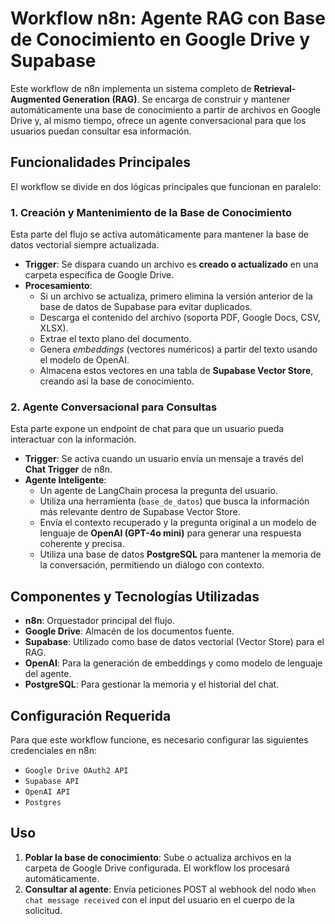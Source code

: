 # Workflow n8n: Agente RAG con Base de Conocimiento en Google Drive y Supabase

Este workflow de n8n implementa un sistema completo de **Retrieval-Augmented Generation (RAG)**. Se encarga de construir y mantener automáticamente una base de conocimiento a partir de archivos en Google Drive y, al mismo tiempo, ofrece un agente conversacional para que los usuarios puedan consultar esa información.

## Funcionalidades Principales

El workflow se divide en dos lógicas principales que funcionan en paralelo:

### 1. Creación y Mantenimiento de la Base de Conocimiento
Esta parte del flujo se activa automáticamente para mantener la base de datos vectorial siempre actualizada.

- **Trigger**: Se dispara cuando un archivo es **creado o actualizado** en una carpeta específica de Google Drive.
- **Procesamiento**:
    - Si un archivo se actualiza, primero elimina la versión anterior de la base de datos de Supabase para evitar duplicados.
    - Descarga el contenido del archivo (soporta PDF, Google Docs, CSV, XLSX).
    - Extrae el texto plano del documento.
    - Genera *embeddings* (vectores numéricos) a partir del texto usando el modelo de OpenAI.
    - Almacena estos vectores en una tabla de **Supabase Vector Store**, creando así la base de conocimiento.

### 2. Agente Conversacional para Consultas
Esta parte expone un endpoint de chat para que un usuario pueda interactuar con la información.

- **Trigger**: Se activa cuando un usuario envía un mensaje a través del **Chat Trigger** de n8n.
- **Agente Inteligente**:
    - Un agente de LangChain procesa la pregunta del usuario.
    - Utiliza una herramienta (`base_de_datos`) que busca la información más relevante dentro de Supabase Vector Store.
    - Envía el contexto recuperado y la pregunta original a un modelo de lenguaje de **OpenAI (GPT-4o mini)** para generar una respuesta coherente y precisa.
    - Utiliza una base de datos **PostgreSQL** para mantener la memoria de la conversación, permitiendo un diálogo con contexto.

## Componentes y Tecnologías Utilizadas

- **n8n**: Orquestador principal del flujo.
- **Google Drive**: Almacén de los documentos fuente.
- **Supabase**: Utilizado como base de datos vectorial (Vector Store) para el RAG.
- **OpenAI**: Para la generación de embeddings y como modelo de lenguaje del agente.
- **PostgreSQL**: Para gestionar la memoria y el historial del chat.

## Configuración Requerida

Para que este workflow funcione, es necesario configurar las siguientes credenciales en n8n:

- `Google Drive OAuth2 API`
- `Supabase API`
- `OpenAI API`
- `Postgres`

## Uso

1.  **Poblar la base de conocimiento**: Sube o actualiza archivos en la carpeta de Google Drive configurada. El workflow los procesará automáticamente.
2.  **Consultar al agente**: Envía peticiones POST al webhook del nodo `When chat message received` con el input del usuario en el cuerpo de la solicitud.
